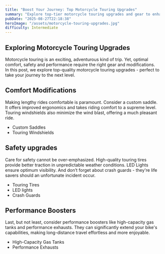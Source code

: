 ```yaml
---
title: "Boost Your Journey: Top Motorcycle Touring Upgrades"
summary: "Explore top-tier motorcycle touring upgrades and gear to enhance your adventurous ride."
pubDate: "2025-08-27T22:18:38"
heroImage: "/assets/motorcycle-touring-upgrades.jpg"
difficulty: Intermediate
---
```


<h2>Exploring Motorcycle Touring Upgrades</h2>
<p>Motorcycle touring is an exciting, adventurous kind of trip. Yet, optimal comfort, safety and performance require the right gear and modifications. In this post, we explore top-quality motorcycle touring upgrades - perfect to take your journey to the next level.</p>

<h2>Comfort Modifications</h2>
<p>Making lengthy rides comfortable is paramount. Consider a custom saddle. It offers improved ergonomics and takes riding comfort to a supreme level. Touring windshields also minimize the wind blast, offering a much pleasant ride.</p>
<ul>
  <li>Custom Saddles</li>
  <li>Touring Windshields</li>
</ul>

<h2>Safety upgrades</h2>
<p>Care for safety cannot be over-emphasized. High-quality touring tires provide better traction in unpredictable weather conditions. LED Lights ensure optimum visibility. And don’t forget about crash guards - they're life savers should an unfortunate incident occur.</p>
<ul>
  <li>Touring Tires</li>
  <li>LED lights</li>
  <li>Crash Guards</li>
</ul>

<h2>Performance Boosters</h2>
<p>Last, but not least, consider performance boosters like high-capacity gas tanks and performance exhausts. They can significantly extend your bike's capabilities, making long-distance travel effortless and more enjoyable.</p>
<ul>
  <li>High-Capacity Gas Tanks</li>
  <li>Performance Exhausts</li>
</ul>
